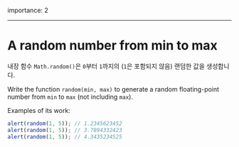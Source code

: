 importance: 2

---

# A random number from min to max

내장 함수 `Math.random()`은 `0`부터 `1`까지의 (`1`은 포함되지 않음) 랜덤한 값을 생성합니다.

Write the function `random(min, max)` to generate a random floating-point number from `min` to `max` (not including `max`).

Examples of its work:

```js
alert(random(1, 5)); // 1.2345623452
alert(random(1, 5)); // 3.7894332423
alert(random(1, 5)); // 4.3435234525
```
